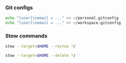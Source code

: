 ### Git configs
```bash
echo "[user]\nemail = ..." >> ~/personal.gitconfig
echo "[user]\nemail = ..." >> ~/workspace.gitconfig
```

### Stow commands

```bash
stow --target=$HOME --restow */
```

```bash
stow --target=$HOME --delete */
```
